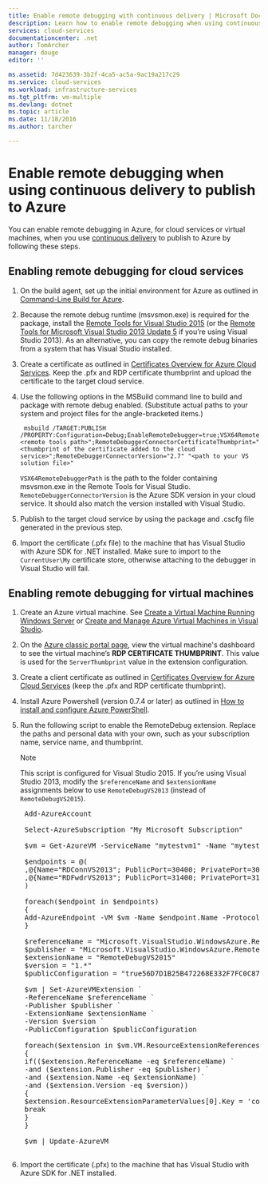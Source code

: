 ```yaml
---
title: Enable remote debugging with continuous delivery | Microsoft Docs
description: Learn how to enable remote debugging when using continuous delivery to deploy to Azure
services: cloud-services
documentationcenter: .net
author: TomArcher
manager: douge
editor: ''

ms.assetid: 7d423639-3b2f-4ca5-ac5a-9ac19a217c29
ms.service: cloud-services
ms.workload: infrastructure-services
ms.tgt_pltfrm: vm-multiple
ms.devlang: dotnet
ms.topic: article
ms.date: 11/18/2016
ms.author: tarcher

---
```

# Enable remote debugging when using continuous delivery to publish to Azure
You can enable remote debugging in Azure, for cloud services or virtual machines, when you use [continuous delivery](cloud-services-dotnet-continuous-delivery.md) to publish to Azure by following these steps.

## Enabling remote debugging for cloud services
1. On the build agent, set up the initial environment for Azure as outlined in [Command-Line Build for Azure](http://msdn.microsoft.com/library/hh535755.aspx).
2. Because the remote debug runtime (msvsmon.exe) is required for the package, install the [Remote Tools for Visual Studio 2015](http://www.microsoft.com/en-us/download/details.aspx?id=48155) (or the [Remote Tools for Microsoft Visual Studio 2013 Update 5](https://www.microsoft.com/en-us/download/details.aspx?id=48156) if you’re using Visual Studio 2013). As an alternative, you can copy the remote debug binaries from a system that has Visual Studio installed.
3. Create a certificate as outlined in [Certificates Overview for Azure Cloud Services](cloud-services-certs-create.md). Keep the .pfx and RDP certificate thumbprint and upload the certificate to the target cloud service.
4. Use the following options in the MSBuild command line to build and package with remote debug enabled. (Substitute actual paths to your system and project files for the angle-bracketed items.)
   
        msbuild /TARGET:PUBLISH /PROPERTY:Configuration=Debug;EnableRemoteDebugger=true;VSX64RemoteDebuggerPath="<remote tools path>";RemoteDebuggerConnectorCertificateThumbprint="<thumbprint of the certificate added to the cloud service>";RemoteDebuggerConnectorVersion="2.7" "<path to your VS solution file>"
   
    `VSX64RemoteDebuggerPath` is the path to the folder containing msvsmon.exe in the Remote Tools for Visual Studio.
    `RemoteDebuggerConnectorVersion` is the Azure SDK version in your cloud service. It should also match the version installed with Visual Studio.
5. Publish to the target cloud service by using the package and .cscfg file generated in the previous step.
6. Import the certificate (.pfx file) to the machine that has Visual Studio with Azure SDK for .NET installed. Make sure to import to the `CurrentUser\My` certificate store, otherwise attaching to the debugger in Visual Studio will fail.

## Enabling remote debugging for virtual machines
1. Create an Azure virtual machine. See [Create a Virtual Machine Running Windows Server](../virtual-machines/virtual-machines-windows-hero-tutorial.md?toc=%2fazure%2fvirtual-machines%2fwindows%2ftoc.json) or [Create and Manage Azure Virtual Machines in Visual Studio](../virtual-machines/virtual-machines-windows-classic-manage-visual-studio.md?toc=%2fazure%2fvirtual-machines%2fwindows%2fclassic%2ftoc.json).
2. On the [Azure classic portal page](http://go.microsoft.com/fwlink/p/?LinkID=269851), view the virtual machine's dashboard to see the virtual machine’s **RDP CERTIFICATE THUMBPRINT**. This value is used for the `ServerThumbprint` value in the extension configuration.
3. Create a client certificate as outlined in [Certificates Overview for Azure Cloud Services](cloud-services-certs-create.md) (keep the .pfx and RDP certificate thumbprint).
4. Install Azure Powershell (version 0.7.4 or later) as outlined in [How to install and configure Azure PowerShell](/powershell/azureps-cmdlets-docs).
5. Run the following script to enable the RemoteDebug extension. Replace the paths and personal data with your own, such as your subscription name, service name, and thumbprint.
   
   > [!NOTE]
   > This script is configured for Visual Studio 2015. If you’re using Visual Studio 2013, modify the `$referenceName` and `$extensionName` assignments below to use `RemoteDebugVS2013` (instead of `RemoteDebugVS2015`).
   > 
   > 
   
    <pre>
    Add-AzureAccount
   
    Select-AzureSubscription "My Microsoft Subscription"
   
    $vm = Get-AzureVM -ServiceName "mytestvm1" -Name "mytestvm1"
   
    $endpoints = @(
    ,@{Name="RDConnVS2013"; PublicPort=30400; PrivatePort=30398}
    ,@{Name="RDFwdrVS2013"; PublicPort=31400; PrivatePort=31398}
    )
   
    foreach($endpoint in $endpoints)
    {
    Add-AzureEndpoint -VM $vm -Name $endpoint.Name -Protocol tcp -PublicPort $endpoint.PublicPort -LocalPort $endpoint.PrivatePort
    }
   
    $referenceName = "Microsoft.VisualStudio.WindowsAzure.RemoteDebug.RemoteDebugVS2015"
    $publisher = "Microsoft.VisualStudio.WindowsAzure.RemoteDebug"
    $extensionName = "RemoteDebugVS2015"
    $version = "1.*"
    $publicConfiguration = "<PublicConfig><Connector.Enabled>true</Connector.Enabled><ClientThumbprint>56D7D1B25B472268E332F7FC0C87286458BFB6B2</ClientThumbprint><ServerThumbprint>E7DCB00CB916C468CC3228261D6E4EE45C8ED3C6</ServerThumbprint><ConnectorPort>30398</ConnectorPort><ForwarderPort>31398</ForwarderPort></PublicConfig>"
   
    $vm | Set-AzureVMExtension `
    -ReferenceName $referenceName `
    -Publisher $publisher `
    -ExtensionName $extensionName `
    -Version $version `
    -PublicConfiguration $publicConfiguration
   
    foreach($extension in $vm.VM.ResourceExtensionReferences)
    {
    if(($extension.ReferenceName -eq $referenceName) `
    -and ($extension.Publisher -eq $publisher) `
    -and ($extension.Name -eq $extensionName) `
    -and ($extension.Version -eq $version))
    {
    $extension.ResourceExtensionParameterValues[0].Key = 'config.txt'
    break
    }
    }
   
    $vm | Update-AzureVM
    </pre>
6. Import the certificate (.pfx) to the machine that has Visual Studio with Azure SDK for .NET installed.

